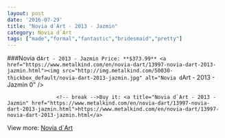 ```yaml
---
layout: post
date: '2016-07-29'
title: "Novia d`Art - 2013 - Jazmin"
category: Novia d`Art
tags: ["made","formal","fantastic","bridesmaid","pretty"]
---
```

###Novia d`Art - 2013 - Jazmin
Price: **$373.99**
<a href="https://www.metalkind.com/en/novia-dart/13997-novia-dart-2013-jazmin.html"><img src="http://img.metalkind.com/50030-thickbox_default/novia-dart-2013-jazmin.jpg" alt="Novia d`Art - 2013 - Jazmin 0" /></a>


					<!-- break -->Buy it: <a title="Novia d`Art - 2013 - Jazmin" href="https://www.metalkind.com/en/novia-dart/13997-novia-dart-2013-jazmin.html">https://www.metalkind.com/en/novia-dart/13997-novia-dart-2013-jazmin.html</a>
View more: [Novia d`Art](https://www.metalkind.com/en/94-novia-dart)